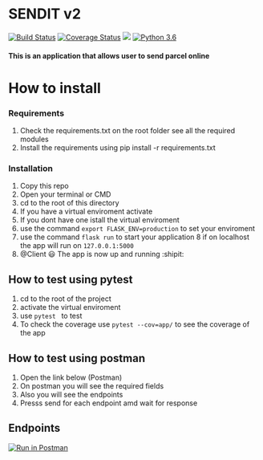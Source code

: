 # SENDIT v2



[![Build Status](https://travis-ci.org/Kibetchirchir/send-itv2.svg?branch=develop)](https://travis-ci.org/Kibetchirchir/send-itv2)   [![Coverage Status](https://coveralls.io/repos/github/Kibetchirchir/send-itv2/badge.svg?branch=develop)](https://coveralls.io/github/Kibetchirchir/send-itv2?branch=develop)  <a href="https://codeclimate.com/github/Kibetchirchir/send-itv2/maintainability"><img src="https://api.codeclimate.com/v1/badges/0d2c78b733c04cb04d6e/maintainability" /></a>   [![Python 3.6](https://img.shields.io/badge/python-3.6-blue.svg)](https://www.python.org/downloads/release/python-360/)


#### This is an application that allows user to send parcel online

# How to install
### Requirements
1. Check the requirements.txt on the root folder see all the required modules
2. Install the requirements using pip install -r requirements.txt
 
 ### Installation
 1. Copy this repo 
 2. Open your terminal or CMD 
 3. cd to the root of this directory
 4. If you have a virtual enviroment activate
 5. If you dont have one istall the virtual enviroment
 6. use the command `export FLASK_ENV=production` to set your enviroment
 7. use the command `flask run` to start your application
 8 if on localhost the app will run on `127.0.0.1:5000`
 9. @Client :smiley: The app is now up and running :shipit:
 
 ## How to test using pytest
 1. cd to the root of the project
 2. activate the virtual enviroment
 3. use `pytest ` to test
 4. To check the coverage use `pytest --cov=app/` to see the coverage of the app

 ## How to test using postman
 1. Open the link below (Postman)
 2. On postman you will see the required fields
 3. Also you will see the endpoints
 5. Presss send for each endpoint amd wait for response
  
 
 ## Endpoints
 
 [![Run in Postman](https://run.pstmn.io/button.svg)](https://app.getpostman.com/run-collection/a81bf187fe57c3bb1ac0)
 

